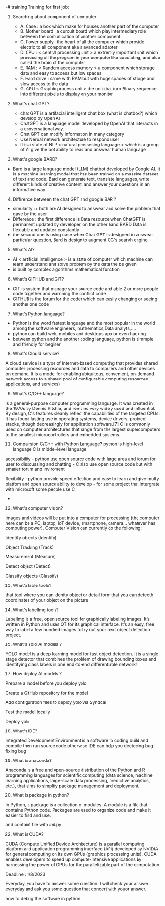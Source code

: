 -# training
Training for first job: 

1. Searching about component of computer
   - A. Case : a box which make for houses another part of the computer
   - B. Mother board : a curcuit board which play intermediary role between the comunication of another component
   - C. Power supply : the heart of all the computer which provide electric to all component aka a avanced adapter
   - D. CPU : < central processing unit > a extremly important unit which processing all the program in your computer like caculating, and also called the brain of the computer
   - E. RAM : < Random access memory > a component which storage data and easy to access but low spaces
   - F. Hard drive : same with RAM but with huge spaces of stroge and slow access to the data
   - G. GPU < Graphic process unit > the unit that turn Binary sequence into different pixels to display on your monitor



2. What's chat GPT?
   - chat GPT is a artifacial intelligent chat box (what is chatbox?) which develop by Open AI
   - ChatGPT is a language model developed by OpenAI that interacts in a conversational way.
   - Chat GPT can modify information in many category
   - Use Nerual network architecture to respond user
   - It is a state of NLP < natural prossesing language > which is a group of AI give the bot ability to read and answear human language 



3. What's google BARD?
 - Bard is a large language model (LLM) chatbot developed by Google AI. It is a machine learning model that has been trained on a massive dataset of text and code. Bard can generate text, translate languages, write different kinds of creative content, and answer your questions in an informative way 


4. Diffirence between the chat GPT and google BAR ?
  - simularity :+ both are AI designed to answear and solve the problem that gave by the user
  - Difference : the first difference is Data resource when ChatGPT is permanent updated by developer, on the other hand BARD Data is flexiable and updated constantly
  - the second one is using case when Chat GPT is designed to answear particular question, Bard is design to augment GG's searvh engine



5. What's AI?
 - AI < artificial intelligence > is a state of computer which machine can learn understand and solve problem by the data the be given
 - is built by complex algorithms mathematical function


6. What's GITHUB and GIT?
 - GIT is system that manage your source code and able 2 or more people code together and warnning the conflict code
 - GITHUB is the forum for the coder which can easily changing or seeing another one code



7. What's Python language?
- Python is the word fastest language and the most popular in the world among the software engineers, mathematics,Data analyts,....
- python can build web, mobiles and desktops app or even hacking
- between python and the another coding language, python is simmple and friendly for beginer

8. What's Clould service?



A cloud service is a type of internet-based computing that provides shared computer processing resources and data to computers and other devices on demand. It is a model for enabling ubiquitous, convenient, on-demand network access to a shared pool of configurable computing resources  applications, and services)



9. What's C/C++ language?

is a general-purpose computer programming language. It was created in the 1970s by Dennis Ritchie, and remains very widely used and influential. By design, C's features cleanly reflect the capabilities of the targeted CPUs. It has found lasting use in operating systems, device drivers, protocol stacks, though decreasingly for application software.[7] C is commonly used on computer architectures that range from the largest supercomputers to the smallest microcontrollers and embedded systems.

   

11. Compairsion C/C++ with Python Language?
python is high-level language
C is middel-level language


  accessibility  - python use open source code with large area and forum for user to disscussing and chatting
                  - C also use open source code but with smaller forum and inviroment

 flexibility - python provide speed effection and easy to learn and give multy platfom and open source ability to develop
            - for some project that intergrate with microsoft some people use C
 
-





12. What's computer vision?

Images and videos will be put into a computer for processing (the computer here can be a PC, laptop, IoT device, smartphone, camera... whatever has computing power). Computer Vision can currently do the following:

Identify objects (Identify)

Object Tracking (Track)

Measurement (Measure)

Detect object (Detect)

Classify objects (Classify)








13. What's lable tools?

that tool where you can idenity object or detail form that you can detecth coordinates of your object on the picture 





14. What's labelImg tools?



LabelImg is a free, open source tool for graphically labeling images. It’s written in Python and uses QT for its graphical interface. It’s an easy, free way to label a few hundred images to try out your next object detection project.





15. What's Yolo AI models ?
 
YOLO model is a deep learning model for fast object detection. It is a single stage detector that combines the problem of drawing bounding boxes and identifying class labels in one end-to-end differentiable network1.  






17. How deploy AI models ?

Prepare a model before you deploy yolo

Create a GitHub repository for the model

Add configuration files to deploy yolo via Syndcai

Test the model locally

Deploy yolo


18. What's IDE?


Integrated Development Environment is a software to coding build and compile then run source code 
otherwise IDE can help you dectecing bug fixing bug 

19. What is anaconda?

Anaconda is a free and open-source distribution of the Python and R programming languages for scientific computing (data science, machine learning applications, large-scale data processing, predictive analytics, etc.), that aims to simplify package management and deployment.



20. What is package in python?



In Python, a package is a collection of modules. A module is a file that contains Python code. Packages are used to organize code and make it easier to find and use.

and containt file with _init_.py

22. What is CUDA?


CUDA (Compute Unified Device Architecture) is a parallel computing platform and application programming interface (API) developed by NVIDIA for general computing on its own GPUs (graphics processing units). CUDA enables developers to speed up compute-intensive applications by harnessing the power of GPUs for the parallelizable part of the computation


Deadline : 1/8/2023

Everyday, you have to answer some question. I will check your answer everyday and ask you some question that concert with youor answer.

how to debug the software in python
